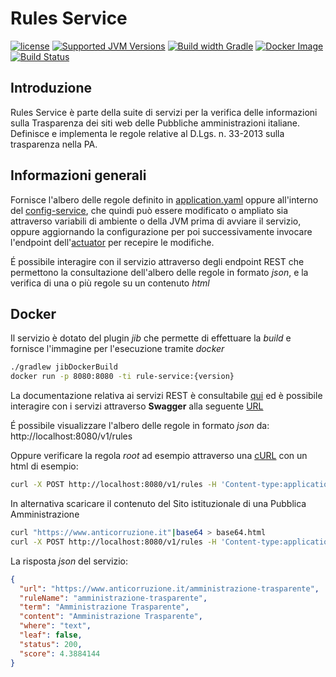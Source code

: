 # Rules Service
[![license](https://img.shields.io/badge/License-AGPL%20v3-blue.svg?logo=gnu&style=for-the-badge)](../main/LICENSE)
[![Supported JVM Versions](https://img.shields.io/badge/JVM-21-brightgreen.svg?style=for-the-badge&logo=Java)](https://openjdk.java.net/install/)
[![Build width Gradle](https://img.shields.io/badge/gradle-02303A?style=for-the-badge&logo=gradle&logoColor=white)](https://gradle.org/)
[![Docker Image](https://img.shields.io/badge/Docker-2CA5E0?style=for-the-badge&logo=docker&logoColor=white)](../../pkgs/container/rule-service)
[![Build Status](https://github.com/cnr-anac/rule-service/actions/workflows/build.yml/badge.svg)](https://github.com/cnr-anac/rule-service/actions/workflows/build.yml)

## Introduzione
Rules Service è parte della suite di servizi per la verifica delle informazioni sulla Trasparenza dei siti web 
delle Pubbliche amministrazioni italiane.
Definisce e implementa le regole relative al D.Lgs. n. 33-2013 sulla trasparenza nella PA.

## Informazioni generali
Fornisce l'albero delle regole definito in [application.yaml](src/main/resources/application.yaml) oppure all'interno del [config-service](../../../config-service),
che quindi può essere modificato o ampliato sia attraverso variabili di ambiente o della JVM prima di avviare il servizio,
oppure aggiornando la configurazione per poi successivamente invocare l'endpoint dell'[actuator](http://localhost:8080/actuator/refresh) per recepire le modifiche. 

É possibile interagire con il servizio attraverso degli endpoint REST che permettono la consultazione dell'albero
delle regole in formato _json_, e la verifica di una o più regole su un contenuto _html_  

## Docker
Il servizio è dotato del plugin _jib_  che permette di effettuare la _build_ e fornisce l'immagine per l'esecuzione tramite _docker_
```bash
./gradlew jibDockerBuild
docker run -p 8080:8080 -ti rule-service:{version}
```
La documentazione relativa ai servizi REST è consultabile [qui](http://localhost:8080/api-docs) ed è possibile interagire
con i servizi attraverso **Swagger** alla seguente [URL](http://localhost:8080/swagger-ui/index.html)

É possibile visualizzare l'albero delle regole in formato _json_ da: http://localhost:8080/v1/rules

Oppure verificare la regola _root_ ad esempio attraverso una [cURL](https://it.wikipedia.org/wiki/Curl) con un html di esempio:
```bash
curl -X POST http://localhost:8080/v1/rules -H 'Content-type:application/json' --data 'PGh0bWw+CiAgICA8aGVhZD4KICAgICAgICA8dGl0bGU+R2VuZXJpY2EgQW1taW5pc3RyYXppb25lPC90aXRsZT4KICAgIDwvaGVhZD4KICAgIDxib2R5PgogICAgICAgIDxwPlBhcnNlZCBIVE1MIGludG8gYSBkb2MuPC9wPgogICAgICAgIDxhIGhyZWY9Ii9hbW1pbmlzdHJhemlvbmUiPkFtbWluaXN0cmF6aW9uZSBUcmFzcGFyZW50ZTwvYT4KICAgICAgICA8YSBocmVmPSIvcHJvZ3JhbW1hdHJhc3BhcmVuemEiPlByb2dyYW1tYSBwZXIgbGEgVHJhc3BhcmVuemE8L2E+CiAgICA8L2JvZHk+CjwvaHRtbD4='| jq .
```
In alternativa scaricare il contenuto del Sito istituzionale di una Pubblica Amministrazione
```bash
curl "https://www.anticorruzione.it"|base64 > base64.html
curl -X POST http://localhost:8080/v1/rules -H 'Content-type:application/json' --data @base64.html |jq .
```
La risposta _json_ del servizio: 
```json
{
  "url": "https://www.anticorruzione.it/amministrazione-trasparente",
  "ruleName": "amministrazione-trasparente",
  "term": "Amministrazione Trasparente",
  "content": "Amministrazione Trasparente",
  "where": "text",
  "leaf": false,
  "status": 200,
  "score": 4.3884144
}
```